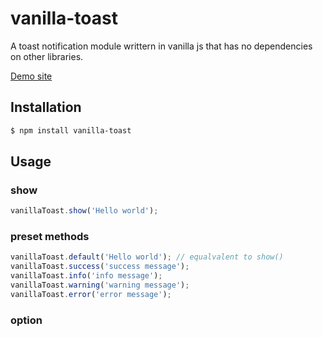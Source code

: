 vanilla-toast
========

A toast notification module writtern in vanilla js that has no dependencies on other libraries.

[Demo site](https://talsu.github.io/vanilla-toast)

## Installation

```bash
$ npm install vanilla-toast
```

## Usage
### show
```javascript
vanillaToast.show('Hello world');
```

### preset methods
```javascript
vanillaToast.default('Hello world'); // equalvalent to show()
vanillaToast.success('success message');
vanillaToast.info('info message');
vanillaToast.warning('warning message');
vanillaToast.error('error message');
```
### option
